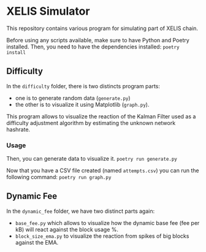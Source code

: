 # XELIS Simulator

This repository contains various program for simulating part of XELIS chain.

Before using any scripts available, make sure to have Python and Poetry installed.
Then, you need to have the dependencies installed: `poetry install`

## Difficulty

In the `difficulty` folder, there is two distincts program parts:
- one is to generate random data (`generate.py`)
- the other is to visualize it using Matplotlib (`graph.py`).

This program allows to visualize the reaction of the Kalman Filter used as a difficulty adjustment algorithm
by estimating the unknown network hashrate.

### Usage

Then, you can generate data to visualize it.
`poetry run generate.py`

Now that you have a CSV file created (named `attempts.csv`) you can run the following command:
`poetry run graph.py`

## Dynamic Fee

In the `dynamic_fee` folder, we have two distinct parts again:
- `base_fee.py` which allows to visualize how the dynamic base fee (fee per kB) will react against the block usage %.
- `block_size_ema.py` to visualize the reaction from spikes of big blocks against the EMA.